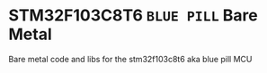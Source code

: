 # STM32F103C8T6 ``BLUE PILL`` Bare Metal  
Bare metal code and libs for the stm32f103c8t6 aka blue pill MCU
